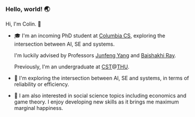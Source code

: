 ### Hello, world! 🌏

Hi, I'm Colin. 👋

- 🎓 I'm an incoming PhD student at [Columbia CS](https://www.cs.columbia.edu/), exploring the intersection between AI, SE and systems.

    I'm luckily advised by Professors [Junfeng Yang](http://www.cs.columbia.edu/~junfeng/) and [Baishakhi Ray](https://www.rayb.info/). 

    Previously, I'm an undergraduate at [CST](https://www.cs.tsinghua.edu.cn/csen/)@[THU](https://www.tsinghua.edu.cn/en/).

- 🔭 I'm exploring the intersection between AI, SE and systems, in terms of reliability or efficiency.

- 🌱 I am also interested in social science topics including economics and game theory. I enjoy developing new skills as it brings me maximum marginal happiness.

<!--

👨‍💻 I'm currently working on

Compared with exams, I prefer doing [Course Projects](https://github.com/Co1lin/Co1lin/blob/main/Course%20Projects.md).

**Co1lin/Co1lin** is a ✨ _special_ ✨ repository because its `README.md` (this file) appears on your GitHub profile.

Here are some ideas to get you started:

- 🔭 I’m currently working on ...
- 🌱 I’m currently learning ...
- 👯 I’m looking to collaborate on ...
- 🤔 I’m looking for help with ...
- 💬 Ask me about ...
- 📫 How to reach me: ...
- 😄 Pronouns: ...
- ⚡ Fun fact: ...
-->
